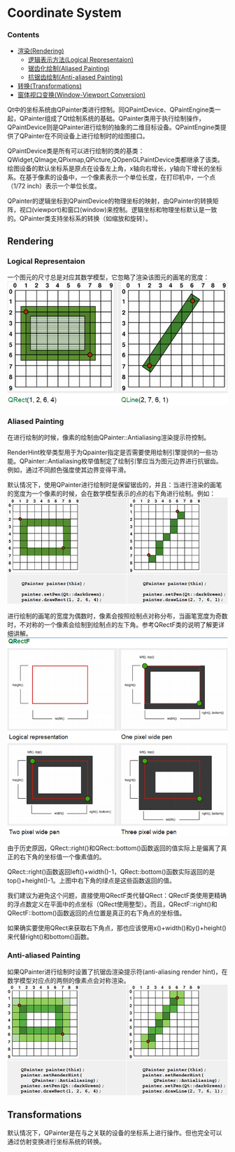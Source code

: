 # Coordinate System
### Contents
* [渲染(Rendering)](#index-1)
    * [逻辑表示方法(Logical Representaion)](#index-11)
    * [锯齿化绘制(Aliased Painting)](#index-12)
    * [抗锯齿绘制(Anti-aliased Painting)](#index-13)
* [转换(Transformations)](#index-2)
* [窗体视口变换(Window-Viewport Conversion)](#index-3)

Qt中的坐标系统由QPainter类进行控制。同QPaintDevice、QPaintEngine类一起，QPainter组成了Qt绘制系统的基础。QPainter类用于执行绘制操作，QPaintDevice则是QPainter进行绘制的抽象的二维目标设备。QPaintEngine类提供了QPainter在不同设备上进行绘制时的绘图接口。

QPaintDevice类是所有可以进行绘制的类的基类：QWidget,QImage,QPixmap,QPicture,QOpenGLPaintDevice类都继承了该类。绘图设备的默认坐标系是原点在设备左上角，x轴向右增长，y轴向下增长的坐标系。在基于像素的设备中，一个像素表示一个单位长度，在打印机中，一个点（1/72 inch）表示一个单位长度。

QPainter的逻辑坐标到QPaintDevice的物理坐标的映射，由QPainter的转换矩阵，视口(viewport)和窗口(window)来控制。逻辑坐标和物理坐标默认是一致的。QPainter类支持坐标系的转换（如缩放和旋转）。

## Rendering
### Logical Representaion
一个图元的尺寸总是对应其数学模型，它忽略了渲染该图元的画笔的宽度：  
![CoordinateSysModel](CoordinateSysModel.PNG)

### Aliased Painting
在进行绘制的时候，像素的绘制由QPainter::Antialiasing渲染提示符控制。

RenderHint枚举类型用于为Qpainter指定是否需要使用绘制引擎提供的一些功能。QPainter::Antialiasing枚举值制定了绘制引擎应当为图元边界进行抗锯齿。例如，通过不同颜色强度使其边界变得平滑。

默认情况下，使用QPainter进行绘制时是保留锯齿的，并且：当进行渲染的画笔的宽度为一个像素的时候，会在数学模型表示的点的右下角进行绘制。例如：  
![CoordsAlias](CoordsAlias.PNG)

进行绘制的画笔的宽度为偶数时，像素会按照绘制点对称分布，当画笔宽度为奇数时，不对称的一个像素会绘制到绘制点的左下角。参考QRectF类的说明了解更详细讲解。  
![](QRectRendering.PNG)

由于历史原因，QRect::right()和QRect::bottom()函数返回的值实际上是偏离了真正的右下角的坐标值一个像素值的。

QRect::right()函数返回left()+width()-1，QRect::bottom()函数实际返回的是top()+height()-1。上图中右下角的绿点是这些函数返回的值。

我们建议为避免这个问题，直接使用QRectF类代替QRect：QRectF类使用更精确的浮点数定义在平面中的点坐标（QRect使用整型）。而且，QRectF::right()和QRectF::bottom()函数返回的点位置是真正的右下角点的坐标值。

如果确实要使用QRect来获取右下角点，那也应该使用x()+width()和y()+height()来代替right()和bottom()函数。

### Anti-aliased Painting
如果QPainter进行绘制时设置了抗锯齿渲染提示符(anti-aliasing render hint)，在数学模型对应点的两侧的像素点会对称渲染。  
![](Antialiasing.PNG)

## Transformations
默认情况下，QPainter是在与之关联的设备的坐标系上进行操作。但也完全可以通过仿射变换进行坐标系统的转换。


















